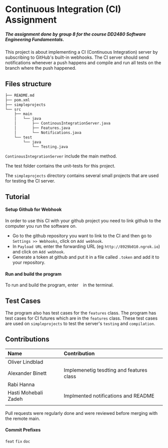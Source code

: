 # Continuous Integration (CI) Assignment
##### The assignment done by group 8 for the course DD2480 Software Engineering Fundamentals.
This project is about implementing a CI (Continuous Integration) server by subscribing to GitHub's built-in webhooks. The CI server should send notifications whenever a push happens and compile and run all tests on the branch where the push happened.

## Files structure
```bash
├── README.md
├── pom.xml
├── simpleprojects
└── src
    ├── main
    │   └── java
    │       ├── ContinousIntegrationServer.java
    │       ├── Features.java
    │       └── Notifications.java
    └── test
        └── java
            └── Testing.java
```
`ContinousIntegrationServer` include the main method.

The test folder contains the unit-tests for this project.

The `simpleprojects` directory contains several small projects that are used for testing the CI server.

## Tutorial

#### Setup Github for Webhook
In order to use this CI with your github project you need to link github to the computer you run the software on.
* Go to the github repository you want to link to the CI and then go to `Settings >> Webhooks`, click on `Add webhook`.
* In `Payload URL` enter the forwarding URL (eg `http://8929b010.ngrok.io`) and click on `Add webhook`. 
* Generate a token at github and put it in a file called `.token` and add it to your repository.

#### Run and build the program
To run and build the program, enter ` ` in the terminal.

## Test Cases
The program also has test cases for the `features` class.
The program has test cases for CI futures which are in the `features` class.
These test cases are used on `simpleprojects` to test the server's `testing` and `compilation`.

## Contributions
|  Name | Contribution |
|:-------|:--------|
|Oliver Lindblad| | |
|Alexander Binett | Implemenetig tesdting and features class|
|Rabi Hanna	| |
|Hasti Mohebali Zadeh| Implmented notifications and README|
| | |

Pull requests were regularly done and were reviewed before merging with the remote main.

#### Commit Prefixes
`feat`
`fix`
`doc`
